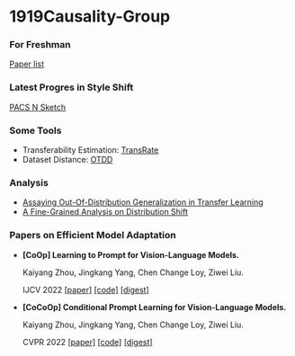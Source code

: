 # 1919Causality-Group

### For Freshman
[Paper list](https://github.com/Lu-Tan/1919Causality-Group/blob/main/For%20Freshman.md)

### Latest Progres in Style Shift
[PACS N Sketch](https://github.com/Lu-Tan/1919Causality-Group/blob/main/Style_shift.md)

### Some Tools
- Transferability Estimation: [TransRate](https://github.com/Lu-Tan/1919Causality-Group/blob/main/TransRate.md)
- Dataset Distance: [OTDD](https://github.com/Lu-Tan/1919Causality-Group/blob/main/OTDD.md)

### Analysis
- [Assaying Out-Of-Distribution Generalization in Transfer Learning](https://github.com/Lu-Tan/1919Causality-Group/blob/main/Assaying%20Out-Of-Distribution%20Generalization%20in%20Transfer%20Learning.md)
- [A Fine-Grained Analysis on Distribution Shift](https://github.com/Lu-Tan/1919Causality-Group/blob/main/A%20Fine-Grained%20Analysis%20on%20Distribution%20Shift.md)

### Papers on Efficient Model Adaptation
- **[CoOp] Learning to Prompt for Vision-Language Models.**

    Kaiyang Zhou, Jingkang Yang, Chen Change Loy, Ziwei Liu.

    IJCV 2022 [[paper]](https://arxiv.org/abs/2203.05557) [[code]](https://github.com/KaiyangZhou/CoOp) [[digest]](https://github.com/Lu-Tan/1919Causality-Group/blob/main/Learning%20to%20Prompt%20for%20Vision-Language%20Models.md)
    
- **[CoCoOp] Conditional Prompt Learning for Vision-Language Models.**

    Kaiyang Zhou, Jingkang Yang, Chen Change Loy, Ziwei Liu.
    
    CVPR 2022 [[paper]](https://link.springer.com/article/10.1007/s11263-022-01653-1) [[code]](https://github.com/KaiyangZhou/CoOp) [[digest]](https://github.com/Lu-Tan/1919Causality-Group/blob/main/Conditional%20Prompt%20Learning%20for%20Vision-Language%20Models.md)
